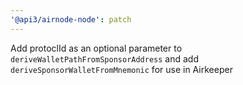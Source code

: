 ```yaml
---
'@api3/airnode-node': patch
---
```


Add protoclId as an optional parameter to `deriveWalletPathFromSponsorAddress` and add `deriveSponsorWalletFromMnemonic` for use in Airkeeper
